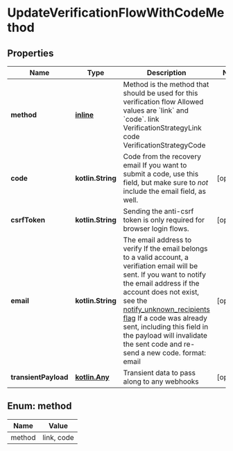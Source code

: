 
# UpdateVerificationFlowWithCodeMethod

## Properties
| Name | Type | Description | Notes |
| ------------ | ------------- | ------------- | ------------- |
| **method** | [**inline**](#Method) | Method is the method that should be used for this verification flow  Allowed values are &#x60;link&#x60; and &#x60;code&#x60;. link VerificationStrategyLink code VerificationStrategyCode |  |
| **code** | **kotlin.String** | Code from the recovery email  If you want to submit a code, use this field, but make sure to _not_ include the email field, as well. |  [optional] |
| **csrfToken** | **kotlin.String** | Sending the anti-csrf token is only required for browser login flows. |  [optional] |
| **email** | **kotlin.String** | The email address to verify  If the email belongs to a valid account, a verifiation email will be sent.  If you want to notify the email address if the account does not exist, see the [notify_unknown_recipients flag](https://www.ory.sh/docs/kratos/self-service/flows/verify-email-account-activation#attempted-verification-notifications)  If a code was already sent, including this field in the payload will invalidate the sent code and re-send a new code.  format: email |  [optional] |
| **transientPayload** | [**kotlin.Any**](.md) | Transient data to pass along to any webhooks |  [optional] |


<a id="Method"></a>
## Enum: method
| Name | Value |
| ---- | ----- |
| method | link, code |



